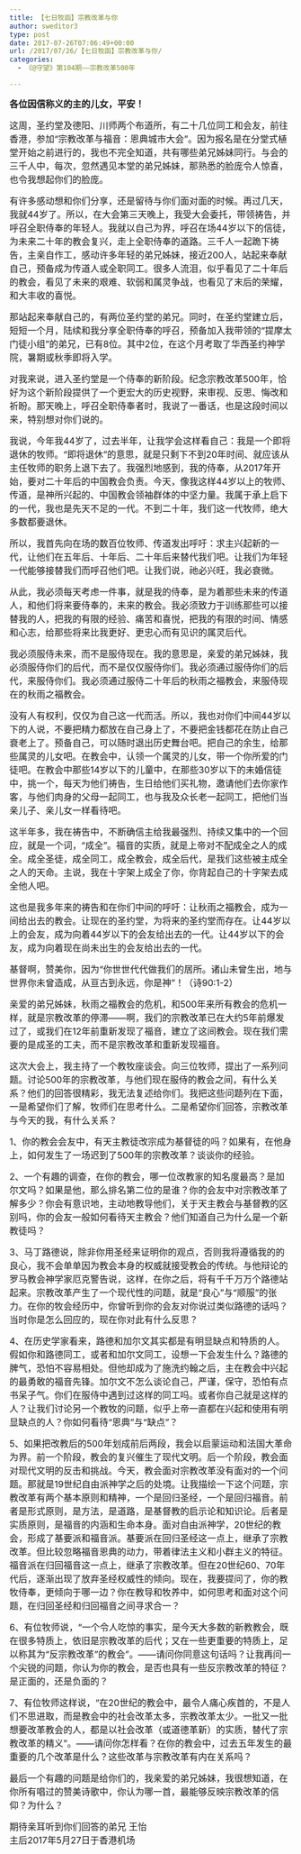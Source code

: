 ```yaml
---
title: 【七日牧函】宗教改革与你
author: sweditor3
type: post
date: 2017-07-26T07:06:49+00:00
url: /2017/07/26/【七日牧函】宗教改革与你/
categories:
  - 《@守望》第104期——宗教改革500年

---
```

<span style="font-size: 12pt;"><strong>各位因信称义的主的儿女，平安！</strong></span>

<span style="font-size: 12pt;">这周，圣约堂及德阳、川师两个布道所，有二十几位同工和会友，前往香港，参加“宗教改革与福音：恩典城市大会”。因为报名是在分堂式植堂开始之前进行的，我也不完全知道，共有哪些弟兄姊妹同行。与会的三千人中，每次，忽然遇见本堂的弟兄姊妹，那熟悉的脸庞令人惊喜，也令我想起你们的脸庞。</span>

 <span style="font-size: 12pt;">有许多感动想和你们分享，还是留待与你们面对面的时候。再过几天，我就44岁了。所以，在大会第三天晚上，我受大会委托，带领祷告，并呼召全职侍奉的年轻人。我就以自己为界，呼召在场44岁以下的信徒，为未来二十年的教会复兴，走上全职侍奉的道路。三千人一起跪下祷告，主亲自作工，感动许多年轻的弟兄姊妹，接近200人，站起来奉献自己，预备成为传道人或全职同工。很多人流泪，似乎看见了二十年后的教会，看见了未来的艰难、软弱和属灵争战，也看见了末后的荣耀，和大丰收的喜悦。</span>

<span style="font-size: 12pt;">那站起来奉献自己的，有两位圣约堂的弟兄。同时，在圣约堂建立后，短短一个月，陆续和我分享全职侍奉的呼召，预备加入我带领的“提摩太门徒小组”的弟兄，已有8位。其中2位，在这个月考取了华西圣约神学院，暑期或秋季即将入学。</span>

<span style="font-size: 12pt;">对我来说，进入圣约堂是一个侍奉的新阶段。纪念宗教改革500年，恰好为这个新阶段提供了一个更宏大的历史视野，来审视、反思、悔改和祈盼。那天晚上，呼召全职侍奉者时，我说了一番话，也是这段时间以来，特别想对你们说的。</span>

<span style="font-size: 12pt;">我说，今年我44岁了，过去半年，让我学会这样看自己：我是一个即将退休的牧师。“即将退休”的意思，就是只剩下不到20年时间、就应该从主任牧师的职务上退下去了。我强烈地感到，我的侍奉，从2017年开始，要对二十年后的中国教会负责。今天，像我这样44岁以上的牧师、传道，是神所兴起的、中国教会领袖群体的中坚力量。我属于承上启下的一代，我也是先天不足的一代。不到二十年，我们这一代牧师，绝大多数都要退休。</span>

<span style="font-size: 12pt;">所以，我首先向在场的数百位牧师、传道发出呼吁：求主兴起新的一代，让他们在五年后、十年后、二十年后来替代我们吧。让我们为年轻一代能够接替我们而呼召他们吧。让我们说，祂必兴旺，我必衰微。</span>

<span style="font-size: 12pt;">从此，我必须每天考虑一件事，就是我的侍奉，是为着那些未来的传道人，和他们将来要侍奉的，未来的教会。我必须致力于训练那些可以接替我的人，把我的有限的经验、痛苦和喜悦，把我的有限的时间、情感和心志，给那些将来比我更好、更忠心而有见识的属灵后代。</span>

<span style="font-size: 12pt;">我必须服侍未来，而不是服侍现在。我的意思是，亲爱的弟兄姊妹，我必须服侍你们的后代，而不是仅仅服侍你们。我必须通过服侍你们的后代，来服侍你们。我必须通过服侍二十年后的秋雨之福教会，来服侍现在的秋雨之福教会。</span>

<span style="font-size: 12pt;">没有人有权利，仅仅为自己这一代而活。所以，我也对你们中间44岁以下的人说，不要把精力都放在自己身上了，不要把金钱都花在防止自己衰老上了。预备自己，可以随时退出历史舞台吧。把自己的余生，给那些属灵的儿女吧。在教会中，认领一个属灵的儿女，带一个你所爱的门徒吧。在教会中那些14岁以下的儿童中，在那些30岁以下的未婚信徒中，挑一个，每天为他们祷告，生日给他们买礼物，邀请他们去你家作客，与他们肉身的父母一起同工，也与我及众长老一起同工，把他们当亲儿子、亲儿女一样看待吧。</span>

<span style="font-size: 12pt;">这半年多，我在祷告中，不断确信主给我最强烈、持续又集中的一个回应，就是一个词，“成全”。福音的实质，就是上帝对不配成全之人的成全。成全圣徒，成全同工，成全教会，成全后代，是我们这些被主成全之人的天命。主说，我在十字架上成全了你，你背起自己的十字架去成全他人吧。</span>

<span style="font-size: 12pt;">这也是我多年来的祷告和在你们中间的呼吁：让秋雨之福教会，成为一间给出去的教会。让现在的圣约堂，为将来的圣约堂而存在。让44岁以上的会友，成为向着44岁以下的会友给出去的一代。让44岁以下的会友，成为向着现在尚未出生的会友给出去的一代。</span>

<span style="font-size: 12pt;">基督啊，赞美你，因为“你世世代代做我们的居所。诸山未曾生出，地与世界你未曾造成，从亘古到永远，你是神”！（诗90:1-2） </span>

<span style="font-size: 12pt;">亲爱的弟兄姊妹，秋雨之福教会的危机，和500年来所有教会的危机一样，就是宗教改革的停滞——啊，我们的宗教改革已在大约5年前爆发过了，或我们在12年前重新发现了福音，建立了这间教会。现在我们需要的是成圣的工夫，而不是宗教改革和重新发现福音。</span>

<span style="font-size: 12pt;">这次大会上，我主持了一个教牧座谈会。向三位牧师，提出了一系列问题。讨论500年的宗教改革，与他们现在服侍的教会之间，有什么关系？他们的回答很精彩，我无法复述给你们。我把这些问题列在下面，一是希望你们了解，牧师们在思考什么。二是希望你们回答，宗教改革与今天的我，有什么关系？ </span>

<span style="font-size: 12pt;">1、你的教会会友中，有天主教徒改宗成为基督徒的吗？如果有，在他身上，如何发生了一场迟到了500年的宗教改革？谈谈你的经验。</span>

 <span style="font-size: 12pt;">2、一个有趣的调查，在你的教会，哪一位改教家的知名度最高？是加尔文吗？如果是他，那么排名第二位的是谁？你的会友中对宗教改革了解多少？你会有意识地，主动地教导他们，关于天主教会与基督教的区别吗，你的会友一般如何看待天主教会？他们知道自己为什么是一个新教徒吗？</span>

<span style="font-size: 12pt;">3、马丁路德说，除非你用圣经来证明你的观点，否则我将遵循我的的良心，我不会单单因为教会本身的权威就接受教会的传统。与他辩论的罗马教会神学家厄克警告说，这样，在你之后，将有千千万万个路德站起来。宗教改革产生了一个现代性的问题，就是“良心”与“顺服”的张力。在你的牧会经历中，你曾听到你的会友对你说过类似路德的话吗？当时你是怎么回应的，现在你对此有什么反思？</span>

<span style="font-size: 12pt;">4、在历史学家看来，路德和加尔文其实都是有明显缺点和特质的人。假如你和路德同工，或者和加尔文同工，设想一下会发生什么？路德的脾气，恐怕不容易相处。但他却成为了施洗约翰之后，主在教会中兴起的最勇敢的福音先锋。加尔文不怎么谈论自己，严谨，保守，恐怕有点书呆子气。你们在服侍中遇到过这样的同工吗。或者你自己就是这样的人？让我们讨论另一个教牧的问题，似乎上帝一直都在兴起和使用有明显缺点的人？你如何看待“恩典”与“缺点”？</span>

 <span style="font-size: 12pt;">5、如果把改教后的500年划成前后两段，我会以启蒙运动和法国大革命为界。前一个阶段，教会的复兴催生了现代文明。后一个阶段，教会面对现代文明的反击和挑战。今天，教会面对宗教改革没有面对的一个问题。那就是19世纪自由派神学之后的处境。让我描绘一下这个问题，宗教改革有两个基本原则和精神，一个是回归圣经，一个是回归福音。前者是形式原则，是方法，是道路，是基督教的启示论和知识论。后者是实质原则，是福音的内涵和生命本身。面对自由派神学，20世纪的教会，形成了基要派和福音派。基要派在回归圣经这一点上，继承了宗教改革。但比较忽略福音恩典的动力，带着律法主义和小群主义的特征。福音派在归回福音这一点上，继承了宗教改革。但在20世纪60、70年代后，逐渐出现了放弃圣经权威性的倾向。现在，我要提问了，你的教牧侍奉，更倾向于哪一边？你在教导和牧养中，如何思考和面对这个问题，在归回圣经和归回福音之间寻求合一？</span>

 <span style="font-size: 12pt;">6、有位牧师说，“一个令人吃惊的事实，是今天大多数的新教教会，既在很多特质上，依旧是宗教改革的后代；又在一些更重要的特质上，足以称其为“反宗教改革”的教会”。——请问你同意这句话吗？让我再问一个尖锐的问题，你认为你的教会，是否也具有一些反宗教改革的特征？是正面的，还是负面的？</span>

 <span style="font-size: 12pt;">7、有位牧师这样说，“在20世纪的教会中，最令人痛心疾首的，不是人们不思进取，而是教会中的社会改革太多，宗教改革太少。一批又一批想要改革教会的人，都是以社会改革（或道德革新）的实质，替代了宗教改革的精义”。——请问你怎样看？在你的教会中，过去五年发生的最重要的几个改革是什么？这些改革与宗教改革有内在关系吗？</span>

<span style="font-size: 12pt;">最后一个有趣的问题是给你们的，我亲爱的弟兄姊妹，我很想知道，在你所有唱过的赞美诗歌中，你认为哪一首，最能够反映宗教改革的信仰？为什么？</span>

<p style="text-align: right;">
  <p>
    <span style="font-size: 12pt;"> 期待亲耳听到你们回答的弟兄 王怡</span><br /> <span style="font-size: 12pt;"> 主后2017年5月27日于香港机场</span>
  </p>